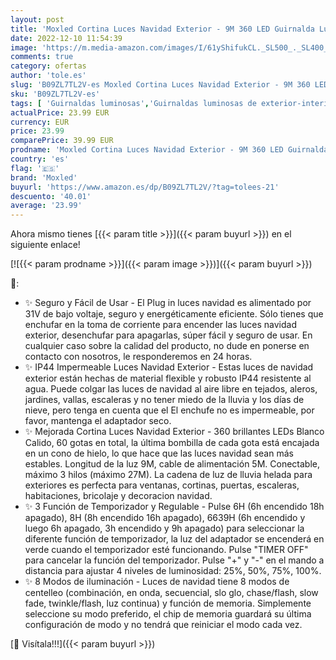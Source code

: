 ```yaml
---
layout: post
title: 'Moxled Cortina Luces Navidad Exterior - 9M 360 LED Guirnalda Luces con Carámbano  Blanco Calido Luces de Navidad con Control Remoto  Temporizador  8 Modelos  Prolongable  Decoracion Navidad'
date: 2022-12-10 11:54:39
image: 'https://m.media-amazon.com/images/I/61yShifukCL._SL500_._SL400_.jpg'
comments: true
category: ofertas
author: 'tole.es'
slug: 'B09ZL7TL2V-es Moxled Cortina Luces Navidad Exterior - 9M 360 LED...'
sku: 'B09ZL7TL2V-es'
tags: [ 'Guirnaldas luminosas','Guirnaldas luminosas de exterior-interior','Iluminación','moxled','navidad','🇪🇸', ]
actualPrice: 23.99 EUR
currency: EUR
price: 23.99
comparePrice: 39.99 EUR
prodname: 'Moxled Cortina Luces Navidad Exterior - 9M 360 LED Guirnalda Luces con Carámbano  Blanco Calido Luces de Navidad con Control Remoto  Temporizador  8 Modelos  Prolongable  Decoracion Navidad'
country: 'es'
flag: '🇪🇸'
brand: 'Moxled'
buyurl: 'https://www.amazon.es/dp/B09ZL7TL2V/?tag=tolees-21'
descuento: '40.01'
average: '23.99'
---
```


Ahora mismo tienes [{{< param title >}}]({{< param buyurl >}}) en el siguiente enlace!

[![{{< param prodname >}}]({{< param image >}})]({{< param buyurl >}})

🔎:

- ✨ Seguro y Fácil de Usar - El Plug in luces navidad es alimentado por 31V de bajo voltaje, seguro y energéticamente eficiente. Sólo tienes que enchufar en la toma de corriente para encender las luces navidad exterior, desenchufar para apagarlas, súper fácil y seguro de usar. En cualquier caso sobre la calidad del producto, no dude en ponerse en contacto con nosotros, le responderemos en 24 horas.
- ✨ IP44 Impermeable Luces Navidad Exterior - Estas luces de navidad exterior están hechas de material flexible y robusto IP44 resistente al agua. Puede colgar las luces de navidad al aire libre en tejados, aleros, jardines, vallas, escaleras y no tener miedo de la lluvia y los días de nieve, pero tenga en cuenta que el El enchufe no es impermeable, por favor, mantenga el adaptador seco.
- ✨ Mejorada Cortina Luces Navidad Exterior - 360 brillantes LEDs Blanco Calido, 60 gotas en total, la última bombilla de cada gota está encajada en un cono de hielo, lo que hace que las luces navidad sean más estables. Longitud de la luz 9M, cable de alimentación 5M. Conectable, máximo 3 hilos (máximo 27M). La cadena de luz de lluvia helada para exteriores es perfecta para ventanas, cortinas, puertas, escaleras, habitaciones, bricolaje y decoracion navidad.
- ✨ 3 Función de Temporizador y Regulable - Pulse 6H (6h encendido 18h apagado), 8H (8h encendido 16h apagado), 6639H (6h encendido y luego 6h apagado, 3h encendido y 9h apagado) para seleccionar la diferente función de temporizador, la luz del adaptador se encenderá en verde cuando el temporizador esté funcionando. Pulse "TIMER OFF" para cancelar la función del temporizador. Pulse "+" y "-" en el mando a distancia para ajustar 4 niveles de luminosidad: 25%, 50%, 75%, 100%.
- ✨ 8 Modos de iluminación - Luces de navidad tiene 8 modos de centelleo (combinación, en onda, secuencial, slo glo, chase/flash, slow fade, twinkle/flash, luz continua) y función de memoria. Simplemente seleccione su modo preferido, el chip de memoria guardará su última configuración de modo y no tendrá que reiniciar el modo cada vez.

[🛒 Visítala!!!]({{< param buyurl >}})
